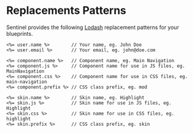 # Replacements Patterns

Sentinel provides the following [Lodash](https://lodash.com/docs#template) replacement patterns for your blueprints. 

```
<%= user.name %>		// Your name, eg. John Doe
<%= user.email %>		// Your email, eg. john@doe.com

<%= component.name %>	// Component name, eg. Main Navigation
<%= component.js %> 	// Component name for use in JS files, eg. MainNavigation
<%= component.css %> 	// Component name for use in CSS files, eg. main-navigation
<%= component.prefix %>	// CSS class prefix, eg. mod

<%= skin.name %>		// Skin name, eg. Highlight
<%= skin.js %> 			// Skin name for use in JS files, eg. Highlight
<%= skin.css %> 		// Skin name for use in CSS files, eg. highlight
<%= skin.prefix %>		// CSS class prefix, eg. skin 

```